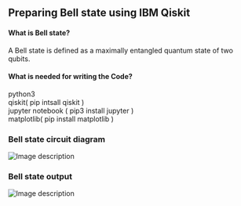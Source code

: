 ## Preparing Bell state using IBM Qiskit


#### What is Bell state?<br/>
A Bell state is defined as a maximally entangled quantum state of two qubits.

#### What is needed for writing the Code?<br/>
python3 <br/>
qiskit( pip intsall qiskit )<br/>
jupyter notebook ( pip3 install jupyter )<br/>
matplotlib( pip install matplotlib )<br/>

### Bell state circuit diagram


![Image description](https://i.stack.imgur.com/WaV9Y.jpg)




### Bell state output

![Image description](https://techcommunity.microsoft.com/t5/image/serverpage/image-id/95915i2CF0819C79720454)

